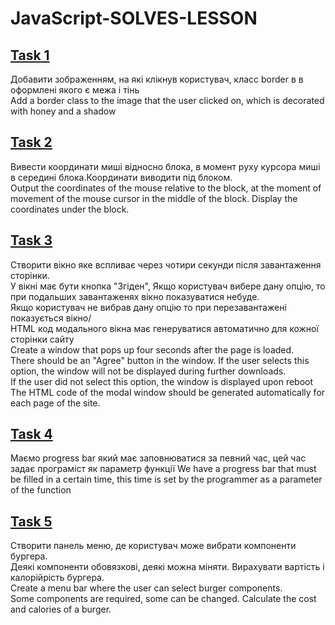# JavaScript-SOLVES-LESSON
 ##  [Task 1](https://github.com/serednii/javascript-SOLVES-LESSON/tree/Task_1/ )
Добавити зображенням, на які клікнув користувач, класс border в в оформлені якого є межа і тінь<br>
Add a border class to the image that the user clicked on, which is decorated with honey and a shadow
## [Task 2](https://github.com/serednii/javascript-SOLVES-LESSON/tree/Task_2/ "Необязательная подсказка")
Вивести координати миші відносно блока, в момент руху курсора миші в середині блока.Координати виводити під блоком.<br>
Output the coordinates of the mouse relative to the block, at the moment of movement of the mouse cursor in the middle of the block. Display the coordinates under the block.
## [Task 3](https://github.com/serednii/javascript-SOLVES-LESSON/tree/Task_3/ )
Створити вікно яке вспливає через чотири секунди після завантаження сторінки. <br>
У вікні має бути кнопка "Згіден", Якщо користувач вибере дану опцію, то при подальших завантаженях вікно показуватися небуде.<br>
Якщо користувач не вибрав дану опцію то при перезавантажені показується вікно/<br>
HTML код модального вікна має генеруватися автоматично для кожної сторінки сайту<br>
Create a window that pops up four seconds after the page is loaded. <br>
There should be an "Agree" button in the window. If the user selects this option, the window will not be displayed during further downloads.<br>
If the user did not select this option, the  window is displayed upon reboot<br>
The HTML code of the modal window should be generated automatically for each page of the site.
## [Task 4](https://github.com/serednii/javascript-SOLVES-LESSON/tree/task-4/ )
Маємо progress bar який має заповнюватися за певний час, цей час задає програміст як параметр функції
We have a progress bar that must be filled in a certain time, this time is set by the programmer as a parameter of the function
## [Task 5](https://github.com/serednii/javascript-SOLVES-LESSON/tree/task_5/ )
Створити панель меню, де користувач може вибрати компоненти бургера.<br>
Деякі компоненти обовязкові, деякі можна міняти. Вирахувати вартість і калорійрість бургера.<br>
Create a menu bar where the user can select burger components.<br>
Some components are required, some can be changed. Calculate the cost and calories of a burger.<br>
